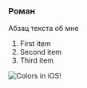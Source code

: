 ### Роман
Абзац текста об мне 
1. First item
2. Second item
3. Third item

![Colors in iOS!](https://github.com/RomanVakulenko/gitFinalNetology/commit/826ac0fb4f4fbe076ef40244eb7fbc7f23e892eb "Colors")

